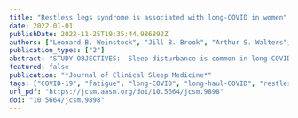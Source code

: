 ```yaml
---
title: "Restless legs syndrome is associated with long-COVID in women"
date: 2022-01-01
publishDate: 2022-11-25T19:35:44.986892Z
authors: ["Leonard B. Weinstock", "Jill B. Brook", "Arthur S. Walters", "Ashleigh Goris", "Lawrence B. Afrin", "Gerhard J. Molderings"]
publication_types: ["2"]
abstract: "STUDY OBJECTIVES:  Sleep disturbance is common in long-COVID (LC). Restless legs syndrome (RLS) is characterized by sleep disturbance and has been reported after viral infections. Therefore, we evaluated RLS symptoms cross-sectionally in individuals with LC at both current and pre–coronavirus disease 2019 (pre-COVID-19) time points.  METHODS:  Adults on LC-focused Facebook pages were recruited for an online assessment of symptoms before COVID-19 infection and during their present LC state in a cross-sectional manner. The LC group documented baseline symptoms retrospectively. Questions were included about the presence/severity of RLS symptoms and assessments of fatigue, quality of life, and sleep apnea. A control group was recruited and included individuals ≥ 18 years of age who never had overt symptoms of COVID-19. Pregnancy was an exclusion criterion for both groups.  RESULTS:  There were 136 participants with LC (89.7% females, age 46.9 ± 12.9 years) and 136 controls (65.4% females, age 49.2 ± 15.5). RLS prevalence in females with LC was 5.7% pre-COVID-19 and 14.8% post-COVID-19 (P textless .01) vs 6.7% in control females. Severity of RLS was moderate in both groups. Logistic regression predicting post-COVID-19 RLS among females with LC failed to find significant effects of hospitalization, sleep apnea, neuropathic pain severity, or use of antihistamines and antidepressants.  CONCLUSIONS:  The baseline prevalence of RLS in females with LC was similar to the general population group as well as to patients in epidemiological studies. The prevalence significantly increased in the LC state. Postinfectious immunological mechanisms may be at play in the production for RLS symptoms.  CITATION:  Weinstock LB, Brook JB, Walters AS, Goris A, Afrin LB, Molderings GJ. Restless legs syndrome is associated with long-COVID in women. J Clin Sleep Med. 2022;18(5):1413–1418."
featured: false
publication: "*Journal of Clinical Sleep Medicine*"
tags: ["COVID-19", "fatigue", "long-COVID", "long-haul-COVID", "restless legs syndrome"]
url_pdf: "https://jcsm.aasm.org/doi/10.5664/jcsm.9898"
doi: "10.5664/jcsm.9898"
---
```


